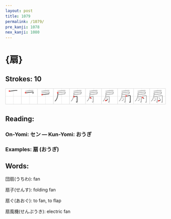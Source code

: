 ```yaml
---
layout: post
title: 1079
permalink: /1079/
pre_kanji: 1078
nex_kanji: 1080
---
```


# {扇}

## Strokes: 10

<div class="stroke"><img src="../images/E68987.png" /></div>

## Reading:

### On-Yomi: セン &mdash; Kun-Yomi: おうぎ

### Examples: 扇 (おうぎ)

## Words:

団扇(うちわ): fan

扇子(せんす): folding fan

扇ぐ(あおぐ): to fan, to flap

扇風機(せんぷうき): electric fan
